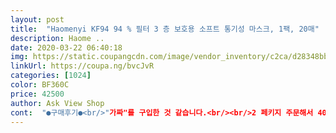 ```yaml
---
layout: post 
title:  "Haomenyi KF94 94 % 필터 3 층 보호용 소프트 통기성 마스크, 1팩, 20매" 
description: Haome ..
date: 2020-03-22 06:40:18 
img: https://static.coupangcdn.com/image/vendor_inventory/c2ca/d28348bbbd6c9cd456813b2cdf83a8fcfed21b4c46b87be76c0759111233.jpg 
linkUrl: https://coupa.ng/bvcJvR 
categories: [1024] 
color: BF360C 
price: 42500 
author: Ask View Shop 
cont:  "●구매후기●<br/>"가짜"를 구입한 것 같습니다.<br/><br/>2 페키지 주문해서 40장 받았음.<br/> 생긴것은 KF94와 동일한데, 숨쉬기는 훨씬 쉬워서  일반 먼지 마스크와 비교해 보니 본상품과 먼지 마스크가 똑같이 숨쉬기가 쉽네요.<br/><br/>Bottom line is that they ripped me off!<br/>KF94라고 사진과 문맥에 써있는데, 한장에 천원짜리 일반 먼지 마스크와 동일한 마스크를 보냈습니다.<br/> 실수가 아니라면, 이것은 정상적인 KF94마스크가 아니라고 생각됩니다.<br/> 마스크에 KF94라고 찍혀있지도 않습니다.<br/><br/>사기 마스크입니다.<br/>가짜 입니다.<br/> 휴지로 만든 듯 한 아주 조잡한 마스크입니다.<br/> 쿠팡에서 조치를 취해주셔야하겠습니다~~~<br/>속아서 가짜를 샀습니다.<br/> 평소 쓰던 80보다도 필터가 얇고 아무런 걸러지는 기능 없습니다.<br/> 반품도 아무런 답이 없네요.<br/> 세 박스나 샀는데요.<br/><br/>"가짜"를 구입한 것 같습니다.<br/><br/>2 페키지 주문해서 40장 받았음.<br/> 생긴것은 KF94와 동일한데, 숨쉬기는 훨씬 쉬워서  일반 먼지 마스크와 비교해 보니 본상품과 먼지 마스크가 똑같이 숨쉬기가 쉽네요.<br/><br/>Bottom line is that they ripped me off!<br/>KF94라고 사진과 문맥에 써있는데, 한장에 천원짜리 일반 먼지 마스크와 동일한 마스크를 보냈습니다.<br/> 실수가 아니라면, 이것은 정상적인 KF94마스크가 아니라고 생각됩니다.<br/> 마스크에 KF94라고 찍혀있지도 않습니다.<br/><br/>사기 마스크입니다.<br/>가짜 입니다.<br/> 휴지로 만든 듯 한 아주 조잡한 마스크입니다.<br/> 쿠팡에서 조치를 취해주셔야하겠습니다~~~<br/>속아서 가짜를 샀습니다.<br/> 평소 쓰던 80보다도 필터가 얇고 아무런 걸러지는 기능 없습니다.<br/> 반품도 아무런 답이 없네요.<br/> 세 박스나 샀는데요.<br/><br/>" 
---
```

